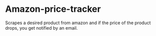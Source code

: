 # Amazon-price-tracker
Scrapes a desired product from amazon and if the price of the product drops, you get notified by an email.
